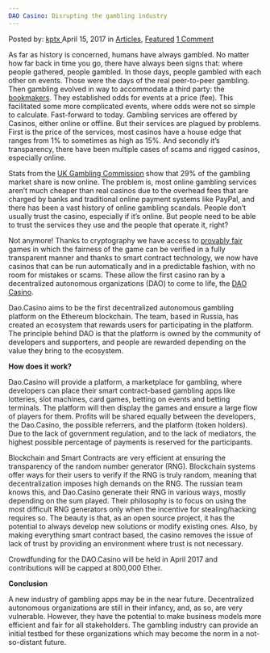 ```yaml
---
DAO Casino: Disrupting the gambling industry
---
```

<article class="post-listing post-19199 post type-post status-publish format-standard has-post-thumbnail hentry category-articles category-deepdot-news tag-casino tag-dao tag-disrupting tag-gambling tag-industry">
    <div class="post-inner">
    <p class="post-meta">
    <span>Posted by: <a href="https://www.deepdotweb.com/author/kptx/" title="">kptx </a></span>
    <span>April 15, 2017</span>
    <span>in <a href="https://www.deepdotweb.com/category/articles/" rel="category tag">Articles</a>, <a href="https://www.deepdotweb.com/category/deepdot-news/" rel="category tag">Featured</a></span>
    <span><a href="https://www.deepdotweb.com/2017/04/15/dao-casino-disrupting-gambling-industry/#comments">1 Comment</a></span>
    </p>
    <div class="clear"></div>
    <div class="entry">
    <p>As far as history is concerned, humans have always gambled. No matter how far back in time you go, there have always been signs that: where people gathered, people gambled. In those days, people gambled with each other on events. Those were the days of the real peer-to-peer gambling. Then gambling evolved in way to accommodate a third party: the <a href="https://en.wikipedia.org/wiki/Bookmaker">bookmakers</a>. They established odds for events at a price (fee). This facilitated some more complicated events, where odds were not so simple to calculate. Fast-forward to today. Gambling services are offered by Casinos, either online or offline. But their services are plagued by problems. First is the price of the services, most casinos have a house edge that ranges from 1% to sometimes as high as 15%. And secondly it’s transparency, there have been multiple cases of scams and rigged casinos, especially online.</p>
    <p>Stats from the <a href="http://www.gamblingcommission.gov.uk/news-action-and-statistics/news/2016/Gambling-statistics-paint-picture-of-gambling-in-Great-Britain.aspx">UK Gambling Commission</a> show that 29% of the gambling market share is now online. The problem is, most online gambling services aren’t much cheaper than real casinos due to the overhead fees that are charged by banks and traditional online payment systems like PayPal, and there has been a vast history of online gambling scandals. People don’t usually trust the casino, especially if it’s online. But people need to be able to trust the services they use and the people that operate it, right?</p>
    <p>Not anymore! Thanks to cryptography we have access to <a href="https://en.wikipedia.org/wiki/Provably_fair">provably fair</a> games in which the fairness of the game can be verified in a fully transparent manner and thanks to smart contract technology, we now have casinos that can be run automatically and in a predictable fashion, with no room for mistakes or scams. These allow the first casino ran by a decentralized autonomous organizations (DAO) to come to life, the <a href="https://dao.casino/">DAO Casino</a>.</p>
    <p>Dao.Casino aims to be the first decentralized autonomous gambling platform on the Ethereum blockchain. The team, based in Russia, has created an ecosystem that rewards users for participating in the platform. The principle behind DAO is that the platform is owned by the community of developers and supporters, and people are rewarded depending on the value they bring to the ecosystem.</p>
    <p><strong>How does it work?</strong></p>
    <p>Dao.Casino will provide a platform, a marketplace for gambling, where developers can place their smart contract-based gambling apps like lotteries, slot machines, card games, betting on events and betting terminals. The platform will then display the games and ensure a large flow of players for them. Profits will be shared equally between the developers, the Dao.Casino, the possible referrers, and the platform (token holders). Due to the lack of government regulation, and to the lack of mediators, the highest possible percentage of payments is reserved for the participants.</p>
    <p>Blockchain and Smart Contracts are very efficient at ensuring the transparency of the random number generator (RNG). Blockchain systems offer ways for their users to verify if the RNG is truly random, meaning that decentralization imposes high demands on the RNG. The russian team knows this, and Dao.Casino generate their RNG in various ways, mostly depending on the sum played. Their philosophy is to focus on using the most difficult RNG generators only when the incentive for stealing/hacking requires so. The beauty is that, as an open source project, it has the potential to always develop new solutions or modify existing ones. Also, by making everything smart contract based, the casino removes the issue of lack of trust by providing an environment where trust is not necessary.</p>
    <p>Crowdfunding for the DAO.Casino will be held in April 2017 and contributions will be capped at 800,000 Ether.</p>
    <p><strong>Conclusion</strong></p>
    <p>A new industry of gambling apps may be in the near future. Decentralized autonomous organizations are still in their infancy, and, as so, are very vulnerable. However, they have the potential to make business models more efficient and fair for all stakeholders. The gambling industry can provide an initial testbed for these organizations which may become the norm in a not-so-distant future.</p>
    </div>
    <span style="display:none"><a href="https://www.deepdotweb.com/tag/casino/" rel="tag">casino</a> <a href="https://www.deepdotweb.com/tag/dao/" rel="tag">dao</a> <a href="https://www.deepdotweb.com/tag/disrupting/" rel="tag">disrupting</a> <a href="https://www.deepdotweb.com/tag/gambling/" rel="tag">gambling</a> <a href="https://www.deepdotweb.com/tag/industry/" rel="tag">industry</a></span> <span style="display:none" class="updated">2017-04-15</span>
    <div style="display:none" class="vcard author" itemprop="author" itemscope itemtype="http://schema.org/Person"><strong class="fn" itemprop="name"><a href="https://www.deepdotweb.com/author/kptx/" title="Posts by kptx" rel="author">kptx</a></strong></div>
    </div>
</article>

